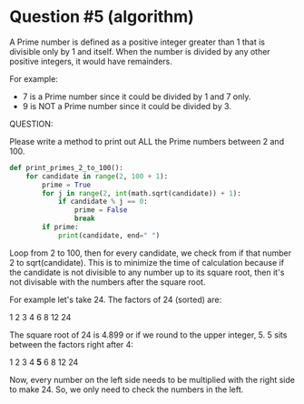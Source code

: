 # Question #5 (algorithm)

A Prime number is defined as a positive integer greater than 1 that is divisible only by 1 and itself. When the number is divided by any other positive integers, it would have remainders.

For example:

- 7 is a Prime number since it could be divided by 1 and 7 only.
- 9 is NOT a Prime number since it could be divided by 3.

QUESTION:

Please write a method to print out ALL the Prime numbers between 2 and 100.

```py
def print_primes_2_to_100():
    for candidate in range(2, 100 + 1):
        prime = True
        for j in range(2, int(math.sqrt(candidate)) + 1):
            if candidate % j == 0:
                prime = False
                break
        if prime:
            print(candidate, end=" ")
```

Loop from 2 to 100, then for every candidate, we check from if that number 2 to sqrt(candidate). This is to minimize the time of calculation because if the candidate is not divisible to any number up to its square root, then it's not divisable with the numbers after the square root.

For example let's take 24. The factors of 24 (sorted) are:

1 2 3 4 6 8 12 24

The square root of 24 is 4.899 or if we round to the upper integer, 5. 5 sits between the factors right after 4:

1 2 3 4 **5** 6 8 12 24

Now, every number on the left side needs to be multiplied with the right side to make 24. So, we only need to check the numbers in the left.
